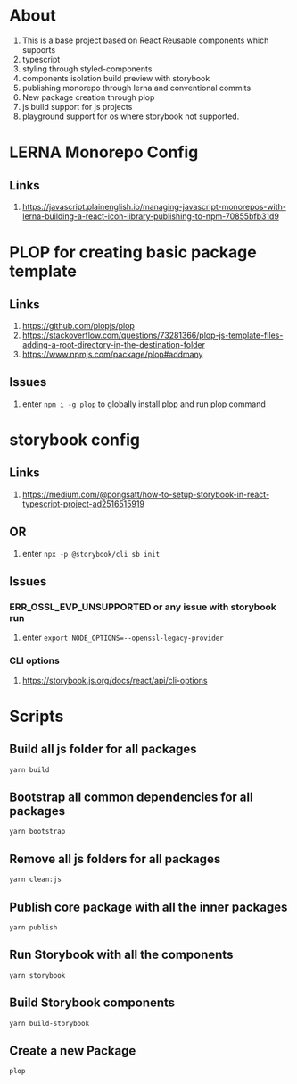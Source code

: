 # About
1. This is a base project based on React Reusable components which supports 
2. typescript
3. styling through styled-components 
4. components isolation build preview with storybook
5. publishing monorepo through lerna and conventional commits
6. New package creation through plop
7. js build support for js projects
8. playground support for os where storybook not supported.


# LERNA Monorepo Config
## Links
1. https://javascript.plainenglish.io/managing-javascript-monorepos-with-lerna-building-a-react-icon-library-publishing-to-npm-70855bfb31d9

# PLOP for creating basic package template
## Links
1. https://github.com/plopjs/plop
2. https://stackoverflow.com/questions/73281366/plop-js-template-files-adding-a-root-directory-in-the-destination-folder
3. https://www.npmjs.com/package/plop#addmany

## Issues
1. enter  `npm i -g plop` to globally install plop and run plop command

# storybook config 
## Links
1. https://medium.com/@pongsatt/how-to-setup-storybook-in-react-typescript-project-ad2516515919

## OR
1. enter `npx -p @storybook/cli sb init`

## Issues
### ERR_OSSL_EVP_UNSUPPORTED or any issue with storybook run
1. enter `export NODE_OPTIONS=--openssl-legacy-provider`
### CLI options
1. https://storybook.js.org/docs/react/api/cli-options


# Scripts
## Build all js folder for all packages
`yarn build`
## Bootstrap all common dependencies for all packages 
`yarn bootstrap`
## Remove all js folders for all packages
`yarn clean:js`
## Publish core package with all the inner packages
`yarn publish`
## Run Storybook with all the components
`yarn storybook`
## Build Storybook components
`yarn build-storybook`
## Create a new Package
`plop`